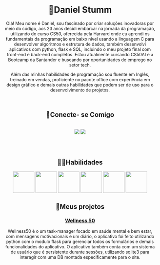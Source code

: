 <header>
  <link rel="stylesheet" href="https://cdn.jsdelivr.net/gh/devicons/devicon@v2.15.1/devicon.min.css">
</header>
<div align ="center">
<link rel="stylesheet" href="https://cdn.jsdelivr.net/gh/devicons/devicon@v2.15.1/devicon.min.css">


# 🚀Daniel Stumm 
Olá! Meu nome é Daniel, sou fascinado por criar soluções inovadoras por meio do código, aos 23 anos decidi embarcar na jornada da programação, utilizando do curso CS50, oferecida pela Harvard onde eu aprendi os fundamentais da programação em baixo nível usando a linguagem C para desenvolver algoritmos e estrutura de dados, também desenvolvi aplicativos com python, flask e SQL, incluindo o meu projeto final com front-end e back-end completos. Estou atualmente cursando CS50AI e a Bootcamp da Santander e buscando por oportunidades de emprego no setor tech.

Além das minhas habilidades de programação sou fluente em Inglês, treinado em vendas, proficiente no pacote office com experiência em design gráfico e demais outras habilidades que podem ser de uso para o desenvolvimento de projetos.

</br>

## 📍Conecte- se Comigo
</br>
  <a href = "mailto:danielstumm10@gmail.com"><img src="https://img.shields.io/badge/-Gmail-%23333?style=for-the-badge&logo=gmail&logoColor=white" target="_blank"></a>
  <a href="https://www.linkedin.com/in/daniel-stumm-081309271/" target="_blank"><img src="https://img.shields.io/badge/-LinkedIn-%230077B5?style=for-the-badge&logo=linkedin&logoColor=white" target="_blank"></a> 

</br> </br>

## 💪🏻Habilidades


<img width=70 lenth=70 src="https://cdn.jsdelivr.net/gh/devicons/devicon/icons/python/python-original.svg" />
<img width=70 lenth=70 src="https://cdn.jsdelivr.net/gh/devicons/devicon/icons/flask/flask-original.svg" />
<img width=70 lenth=70 src="https://cdn.jsdelivr.net/gh/devicons/devicon/icons/sqlite/sqlite-original.svg" />
<img width=70 lenth=70 src="https://cdn.jsdelivr.net/gh/devicons/devicon/icons/css3/css3-original-wordmark.svg" />
<img width=70 lenth=70 src="https://cdn.jsdelivr.net/gh/devicons/devicon/icons/html5/html5-original-wordmark.svg" />
<img width=70 lenth=70 src="https://cdn.jsdelivr.net/gh/devicons/devicon/icons/c/c-plain.svg" />

</br>

## 📝Meus projetos

### <a href="https://github.com/DanteHayden/wellness50">Wellness 50</a>
Wellness50 é o um task-manager focado em saúde mental e bem estar, com mensagens motivacionais e um diário, o aplicativo foi feito utilizando python com o modulo flask para gerenciar todos os formulários e demais funcionalidades do aplicativo.
O aplicativo também conta com um sistema de usuário que é persistente durante sessões, utilizando sqlite3 para interagir com uma DB montada especificamente para o site. 

